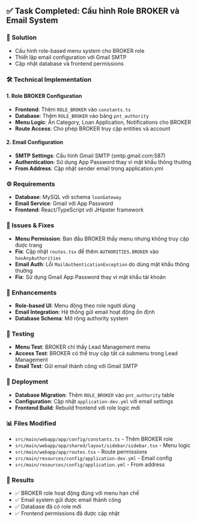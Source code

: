## ✅ Task Completed: Cấu hình Role BROKER và Email System

### 🔧 Solution
- Cấu hình role-based menu system cho BROKER role
- Thiết lập email configuration với Gmail SMTP
- Cập nhật database và frontend permissions

### 🛠️ Technical Implementation

#### 1. Role BROKER Configuration
- **Frontend**: Thêm `ROLE_BROKER` vào `constants.ts`
- **Database**: Thêm `ROLE_BROKER` vào bảng `pnt_authority`
- **Menu Logic**: Ẩn Category, Loan Application, Notifications cho BROKER
- **Route Access**: Cho phép BROKER truy cập entities và account

#### 2. Email Configuration
- **SMTP Settings**: Cấu hình Gmail SMTP (smtp.gmail.com:587)
- **Authentication**: Sử dụng App Password thay vì mật khẩu thông thường
- **From Address**: Cập nhật sender email trong application.yml

### ⚙️ Requirements
- **Database**: MySQL với schema `loanGateway`
- **Email Service**: Gmail với App Password
- **Frontend**: React/TypeScript với JHipster framework

### 🐛 Issues & Fixes
- **Menu Permission**: Ban đầu BROKER thấy menu nhưng không truy cập được trang
- **Fix**: Cập nhật `routes.tsx` để thêm `AUTHORITIES.BROKER` vào `hasAnyAuthorities`
- **Email Auth**: Lỗi `MailAuthenticationException` do dùng mật khẩu thông thường
- **Fix**: Sử dụng Gmail App Password thay vì mật khẩu tài khoản

### 🚀 Enhancements
- **Role-based UI**: Menu động theo role người dùng
- **Email Integration**: Hệ thống gửi email hoạt động ổn định
- **Database Schema**: Mở rộng authority system

### 🧪 Testing
- **Menu Test**: BROKER chỉ thấy Lead Management menu
- **Access Test**: BROKER có thể truy cập tất cả submenu trong Lead Management
- **Email Test**: Gửi email thành công với Gmail SMTP

### 🚀 Deployment
- **Database Migration**: Thêm `ROLE_BROKER` vào `pnt_authority` table
- **Configuration**: Cập nhật `application-dev.yml` với email settings
- **Frontend Build**: Rebuild frontend với role logic mới

### 📊 Files Modified
- `src/main/webapp/app/config/constants.ts` - Thêm BROKER role
- `src/main/webapp/app/shared/layout/sidebar/sidebar.tsx` - Menu logic
- `src/main/webapp/app/routes.tsx` - Route permissions
- `src/main/resources/config/application-dev.yml` - Email config
- `src/main/resources/config/application.yml` - From address

### 🎯 Results
- ✅ BROKER role hoạt động đúng với menu hạn chế
- ✅ Email system gửi được email thành công
- ✅ Database đã có role mới
- ✅ Frontend permissions đã được cập nhật
